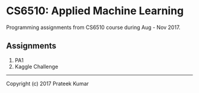 # CS6510: Applied Machine Learning

Programming assignments from CS6510 course during Aug - Nov 2017.

## Assignments

1. PA1
2. Kaggle Challenge

---
Copyright (c) 2017 Prateek Kumar

